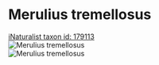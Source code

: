 
Merulius tremellosus
====================
  
[iNaturalist taxon id: 179113](https://www.inaturalist.org/taxa/179113)  
![Merulius tremellosus](https://inaturalist-open-data.s3.amazonaws.com/photos/168652645/medium.jpeg)  
![Merulius tremellosus](https://inaturalist-open-data.s3.amazonaws.com/photos/168652645/medium.jpeg)